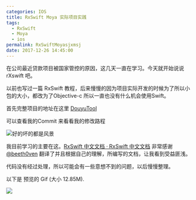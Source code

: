 ```yaml
---
categories: IOS
title: RxSwift Moya 实际项目实践
tags:
  - RxSwift
  - Moya
  - ios
permalink: RxSwiftMoyasjxmsj
date: 2017-12-26 14:45:00
---
```


在公司最近贷款项目被国家管控的原因，这几天一直在学习。今天就开始说说 rXswift 吧。

以前也写过一篇 RxSwift 教程，后来慢慢的因为项目实际开发的时候为了所以小包的大小，都改为了Objective-c 所以一直也没有什么机会使用Swift。

首先完整项目的地址在这里 [DouyuTool](https://github.com/aimobier/DouyuTool)

可以查看我的Commit 来看看我的修改路程

![](/publicFiles/images/stock-photo/stock-photo-240228129.jpg "好的坏的都是风景")

<!-- more -->

我目前学习的主要在这。[RxSwift 中文文档 · RxSwift 中文文档](https://beeth0ven.github.io/RxSwift-Chinese-Documentation/)
非常感谢 [@beeth0ven](https://github.com/beeth0ven) 翻译了并且根据自己的理解，所编写的文档，让我看到受益匪浅。

代码没有经过处理，所以可能会有一些意想不到的问题，以后慢慢整理。

以下是 预览的 Gif (大小 12.85M).

![](/publicFiles/images/stock-photo/douyu-tool-preview.gif)
